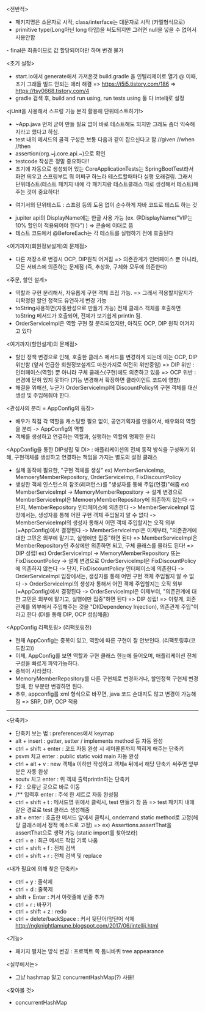 <전반적>
- 패키지명은 소문자로 시작, class/interface는 대문자로 시작 (카멜형식으로)
- primitive type(Long아닌 long 타입)을 써도되지만 그러면 null을 넣을 수 없어서 사용안함

<JAVA>
- final은 최종이므로 값 할당되어야만 하며 변경 불가

<초기 설정>
- start.io에서 generate해서 가져온것 build.gradle 을 인텔리제이로 열기
 @ 이때, 초기 그래들 빌드 안되는 에러 해결 
  => https://i5i5.tistory.com/186
  => https://tsy0668.tistory.com/4
- gradle 검색 후, build and run using, run tests using 둘 다 intellj로 설정

<jUnit을 사용해서 스프링 기능 본격 활용해 단위테스트하기!>
- ~App.java 먼저 굳이 만들 필요 없이 바로 테스트해도 되지만 그래도 좀더 익숙해지라고 했다고 하심.
- test 내의 메서드의 골격 구성은 보통 다음과 같이 잡으신다고 함
        //given
        //when
        //then
- assertion(org.~j.core.api.~)으로 확인
- testcode 작성은 정말 중요하다!!
- 초기에 자동으로 생성되어 있는 CoreApplicationTests는 SpringBootTest라서 화면 띄우고 스프링부트 뭐 어쩌구 하느라 테스트할때마다 실행 오래걸림. 그래서 단위테스트(테스트 패키지 내에 각 패키지랑 테스트클래스 따로 생성해서 테스트)해주는 것이 중요하다! 
*  여기서의 단위테스트 : 스프링 등의 도움 없이 순수하게 자바 코드로 테스트 하는 것
- jupiter api의 DisplayName에는 한글 사용 가능 (ex. @DisplayName("VIP는 10% 할인이 적용되어야 한다") ) => 콘솔에 이대로 뜸
- 테스트 코드에서 @BeforeEach는 각 테스트를 실행하기 전에 호출된다

<여기까지(회원정보설계)의 문제점>
- 다른 저장소로 변경시 OCP, DIP원칙 어겨짐
=> 의존관계가 인터페이스 뿐 아니라, 모든 서비스에 의존하는 문제점 (즉, 추상화, 구체화 모두에 의존한다)

<주문, 할인 설계>
- 역할과 구현 분리해서, 자유롭게 구현 객체 조립 가능. => 그래서 적용할지말지가 미확정된 할인 정책도 유연하게 변경 가능
- toString사용하면(자동완성으로 만들기 가능) 전체 클래스 객체를 호출하면 toString 메서드가 호출되어, 전체가 보기쉽게 println 됨.
- OrderServiceImpl은 역할 구현 잘 분리되었지만, 아직도 OCP, DIP 원칙 어겨지고 있다

<여기까지(할인설계)의 문제점>
- 할인 정책 변경으로 인해, 호출한 클래스 메서드를 변경하게 되는데 이는 OCP, DIP 위반함 (앞서 언급한 회원정보설계도 마찬가지로 여전히 위반중임)
=> DIP 위반 : 인터페이스(역할) 뿐 아니라 구체 클래스(구현)에도 의존하고 있음
=> OCP 위반 : 변경에 닫혀 있지 못하다 (기능 변경해서 확장하면 클라이언트 코드에 영향)
- 해결을 위해선, 누군가 OrderServiceImpl에 DiscountPolicy의 구현 객체를 대신 생성 및 주입해줘야 한다.

<관심사의 분리 = AppConfig의 등장>
- 배우가 직접 각 역할을 캐스팅할 필요 없이, 공연기획자를 만들어서, 배우와의 역할을 분리 -> AppConfig의 역할
- 객체를 생성하고 연결하는 역할과, 실행하는 역할의 명확한 분리

<AppConfig을 통한 DIP성립 및 DI>
: 애플리케이션의 전체 동작 방식을 구성하기 위해, 구현객체를 생성하고 연결하는 책임을 가지는 별도의 설정 클래스
- 실제 동작에 필요한, "구현 객체를 생성"
 ex) MemberServiceImp, MemoeryMemberRepository, OrderServiceImp, FixDiscountPolicy
- 생성한 객체 인스턴스의 참조(레퍼런스)를 "생성자를 통해 주입(연결)"해줌
 ex) MemberServiceImpl -> MemoryMemberRepository
  -> 설계 변경으로 MemberServiceImpl은 MemoeryMemberRepository에 의존하지 않는다
  -> 단지, MemberRepository 인터페이스에 의존한다
  -> MemberServiceImpl 입장에서는, 생성자를 통해 어떤 구현 객체 주입될지 알 수 없다
  -> MemberServiceImpl의 생성자 통해서 어떤 객체 주입할지는 오직 외부(=AppConfig)에서 결정된다
  -> MemberServiceImpl은 이제부터, "의존관계에 대한 고민은 외부에 맡기고, 실행에만 집중"하면 된다
  => MemberServiceImpl은 MemberRepository인 추상에만 의존하면 되고, 구체 클래스를 몰라도 된다!
  => DIP 성립! 
 ex) OrderServiceImpl -> MemoryMemberRepository 또는 FixDiscountPolicy
  -> 설계 변경으로 OrderServiceImpl은 FixDiscountPolicy에 의존하지 않는다
  -> 단지, FixDiscountPolicy 인터페이스에 의존한다
  -> OrderServiceImpl 입장에서는, 생성자를 통해 어떤 구현 객체 주입될지 알 수 없다
  -> OrderServiceImpl의 생성자 통해서 어떤 객체 주입할지는 오직 외부(=AppConfig)에서 결정된다
  -> OrderServiceImpl은 이제부터, "의존관계에 대한 고민은 외부에 맡기고, 실행에만 집중"하면 된다
  => DIP 성립!
=> 이렇게, 의존관계를 외부에서 주입해주는 것을 "DI(Dependency Injection), 의존관계 주입"이라고 한다
(DI를 통해 DIP, OCP 성립해줌)

<AppConfig 리팩토링>
(리팩토링전)
- 현재 AppConfig는 중복이 있고, 역할에 따른 구현이 잘 안보인다.
(리팩토링후(코드참고))
- 이제, AppConfig를 보면 역할과 구현 클래스 한눈에 들어오며, 애플리케이션 전체 구성을 빠르게 파악가능하다.
- 중복이 사라졌다.
- MemoryMemberRepository를 다른 구현체로 변경하거나, 할인정책 구현체 변경할때, 한 부분만 변경하면 된다.
- 추후, appconfig를 xml 형식으로 바꾸면, java 코드 손대지도 않고 변경이 가능해짐
=> SRP, DIP, OCP 적용

------------------------------------------------------------------------------

<단축키>
- 단축키 보는 법 : preferences에서 keymap
- alt + insert : getter, setter / implements method 등 자동 완성
- ctrl + shift + enter : 코드 자동 완성 시 세미콜론까지 찍히게 해주는 단축키
- psvm 치고 enter : public static void main 자동 완성
- ctrl + alt + v : new 객체a 이하만 작성하고 객체a 뒤에서 해당 단축키 써주면 앞부분은 자동 완성 
- soutv 치고 enter : 위 객체 출력println하는 단축키
- F2 : 오류난 곳으로 바로 이동
- /** 입력후 enter : 주석 한 세트로 자동 완성됨
- ctrl + shift + t : 메서드명 위에서 클릭시, test 만들기 창 뜸 => test 패키지 내에 같은 경로로 test 클래스 생성해줌
- alt + enter : 호출한 메서드 앞에서 클릭시, ondemand static method로 고정(해당 클래스에서 정적 메소드로 고정) => ex) Assertions.assertThat을 assertThat으로 생략 가능 (static import를 찾아보라)
- ctrl + e : 최근 메서드 작업 기록 나옴
- ctrl + shift + f : 전체 검색
- ctrl + shift + r : 전체 검색 및 replace

<내가 필요에 의해 찾은 단축키>
- ctrl + y : 줄삭제
- ctrl + d : 줄복제
- shift + Enter : 커서 아랫줄에 빈줄 추가
- ctrl + r : 바꾸기
- ctrl + shift + z : redo
- ctrl + delete/backSpace : 커서 뒷단어/앞단어 삭제
http://ngknightlamune.blogspot.com/2017/06/intellij.html

<기능>
- 패키지 펼치는 방식 변경 : 프로젝트 쪽 톱니바퀴 tree appearance

<실무에서는>
- 그냥 hashmap 말고 concurrentHashMap(?) 사용!

<찾아볼 것>
- concurrentHashMap

